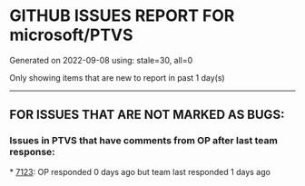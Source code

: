 
# GITHUB ISSUES REPORT FOR microsoft/PTVS


Generated on 2022-09-08 using: stale=30, all=0


Only showing items that are new to report in past 1 day(s)


---

## FOR ISSUES THAT ARE NOT MARKED AS BUGS:


### Issues in PTVS that have comments from OP after last team response:


\* [7123](https://github.com/microsoft/PTVS/issues/7123 "LiveShare: Intellisense doesn't work."): OP responded 0 days ago but team last responded 1 days ago
